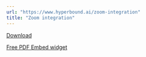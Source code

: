 ```yaml
---
url: "https://www.hyperbound.ai/zoom-integration"
title: "Zoom integration"
---
```


[Download](https://files.elfsightcdn.com/eafe4a4d-3436-495d-b748-5bdce62d911d/d88f97d7-7ed0-40a4-986f-fc3664563267/zoom-integration.pdf)

[Free PDF Embed widget](https://elfsight.com/pdf-embed-widget/?utm_source=websites&utm_medium=clients&utm_content=pdf-embed&utm_term=www.hyperbound.ai&utm_campaign=free-widget)